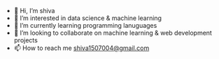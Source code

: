 - 👋 Hi, I’m shiva
- 👀 I’m interested in data science & machine learning
- 🌱 I’m currently learning programming lanuguages
- 💞️ I’m looking to collaborate on machine learning & web development projects
- 📫 How to reach me shiva1507004@gmail.com

